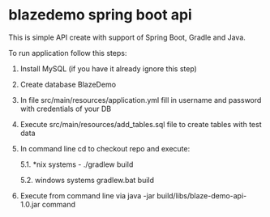 # blazedemo spring boot api 

This is simple API create with support of Spring Boot, Gradle and Java.

To run application follow this steps:
 1. Install MySQL (if you have it already ignore this step)
 2. Create database BlazeDemo
 3. In file src/main/resources/application.yml fill in username and password with credentials of your DB
 4. Execute src/main/resources/add_tables.sql file to create tables with test data
 5. In command line cd to checkout repo and execute:
    
    5.1. *nix systems - ./gradlew build
   
    5.2. windows systems gradlew.bat build
 6. Execute from command line via java -jar build/libs/blaze-demo-api-1.0.jar command
 